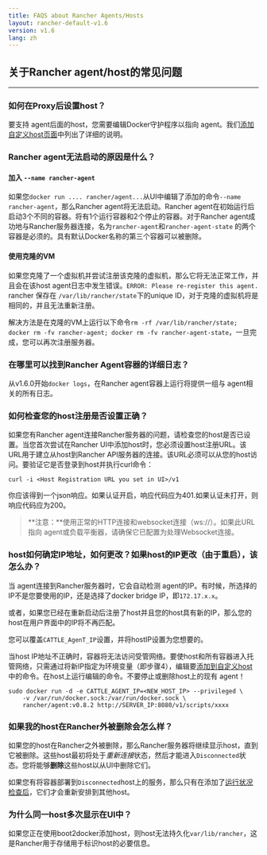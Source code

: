 ```yaml
---
title: FAQS about Rancher Agents/Hosts
layout: rancher-default-v1.6
version: v1.6
lang: zh
---
```


## 关于Rancher agent/host的常见问题

------

### 如何在Proxy后设置host？

要支持 agent后面的host，您需要编辑Docker守护程序以指向 agent。我们[添加自定义host页面]({{site.baseurl}}/rancher/{{page.version}}/{{page.lang}}//hosts/custom/#hosts-behind-a-proxy)中列出了详细的说明。

### Rancher agent无法启动的原因是什么？

#### 加入 `--name rancher-agent`

如果您`docker run .... rancher/agent...`从UI中编辑了添加的命令`--name rancher-agent`，那么Rancher agent将无法启动。Rancher agent在初始运行后启动3个不同的容器。将有1个运行容器和2个停止的容器。对于Rancher agent成功地与Rancher服务器连接，名为`rancher-agent`和`rancher-agent-state`  的两个容器是必须的。具有默认Docker名称的第三个容器可以被删除。

#### 使用克隆的VM

如果您克隆了一个虚拟机并尝试注册该克隆的虚拟机，那么它将无法正常工作，并且会在该host agent日志中发生错误。`ERROR: Please re-register this agent.` rancher 保存在 `/var/lib/rancher/state`下的unique ID，对于克隆的虚拟机将是相同的，并且无法重新注册。

解决方法是在克隆的VM上运行以下命令`rm -rf /var/lib/rancher/state; docker rm -fv rancher-agent; docker rm -fv rancher-agent-state`，一旦完成，您可以再次注册服务器。

### 在哪里可以找到Rancher Agent容器的详细日志？

从v1.6.0开始`docker logs`，在Rancher agent容器上运行将提供一组与 agent相关的所有日志。

### 如何检查您的host注册是否设置正确？

如果您有Rancher agent连接Rancher服务器的问题，请检查您的host是否已设置。当您首次尝试在Rancher UI中添加host时，您必须设置host注册URL。该URL用于建立从host到Rancher API服务器的连接。该URL必须可以从您的host访问。要验证它是否登录到host并执行curl命令：

```
curl -i <Host Registration URL you set in UI>/v1
```

你应该得到一个json响应。如果认证开启，响应代码应为401.如果认证未打开，则响应代码应为200。

> **注意：**使用正常的HTTP连接和websocket连接（ws://）。如果此URL指向 agent或负载平衡器，请确保它已配置为处理Websocket连接。

### host如何确定IP地址，如何更改？如果host的IP更改（由于重启），该怎么办？

当 agent连接到Rancher服务器时，它会自动检测 agent的IP。有时候，所选择的IP不是您要使用的IP，还是选择了docker bridge IP，即`172.17.x.x`。

或者，如果您已经在重新启动后注册了host并且您的host具有新的IP，那么您的host在用户界面中的IP将不再匹配。

您可以覆盖`CATTLE_AgenT_IP`设置，并将hostIP设置为您想要的。

当host IP地址不正确时，容器将无法访问受管网络。要使host和所有容器进入托管网络，只需通过将新IP指定为环境变量（即步骤4），编辑要[添加到自定义host]({{site.baseurl}}/rancher/{{page.version}}/{{page.lang}}//hosts/custom)中的命令。在host上运行编辑的命令。不要停止或删除host上的现有 agent！

```
sudo docker run -d -e CATTLE_AGENT_IP=<NEW_HOST_IP> --privileged \
    -v /var/run/docker.sock:/var/run/docker.sock \
    rancher/agent:v0.8.2 http://SERVER_IP:8080/v1/scripts/xxxx
```

### 如果我的host在Rancher外被删除会怎么样？

如果您的host在Rancher之外被删除，那么Rancher服务器将继续显示host，直到它被删除。这些host最初将处于*重新连接*状态，然后才能进入`Disconnected`状态。您将能够**删除**这些host以从UI中删除它们。

如果您有将容器部署到`Disconnected`host上的服务，那么只有在添加了[运行状况检查后]({{site.baseurl}}/rancher/{{page.version}}/{{page.lang}}//cattle/health-checks)，它们才会重新安排到其他host。

### 为什么同一host多次显示在UI中？

如果您正在使用boot2docker添加host，则host无法持久化`var/lib/rancher`，这是Rancher用于存储用于标识host的必要信息。